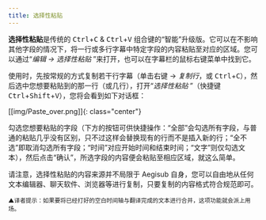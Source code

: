 ```yaml
---
title: 选择性粘贴
---
```


**选择性粘贴**是传统的 <kbd>Ctrl</kbd>+<kbd>C</kbd> & <kbd>Ctrl</kbd>+<kbd>V</kbd> 组合键的“智能”升级版。它可以在不影响其他字段的情况下，将一行或多行字幕中特定字段的内容粘贴至对应的区域。您可以通过“*编辑 -> 选择性粘贴* ”来打开，也可以在字幕栏的鼠标右键菜单中找到它。

使用时，先按常规的方式复制若干行字幕（单击右键 -> *复制行*，或 <kbd>Ctrl</kbd>+<kbd>C</kbd>），然后选中您想要粘贴到的那一行（或几行），打开“*选择性粘贴* ”（快捷键 <kbd>Ctrl</kbd>+<kbd>Shift</kbd>+<kbd>V</kbd>），您将会看到如下对话框：

[[img/Paste_over.png]]{: class="center"}

勾选您想要粘贴的字段（下方的按钮可供快捷操作：“全部”会勾选所有字段，与普通的粘贴几乎没有区别，只不过这样会替换现有的行而不是插入新的行；“全不选”即取消勾选所有字段；“时间”对应开始时间和结束时间；“文字”则仅勾选文本），然后点击“确认”，所选字段的内容便会粘贴至相应区域，就这么简单。

请注意，选择性粘贴的内容来源并不局限于 Aegisub 自身，您可以自由地从任何文本编辑器、聊天软件、浏览器等进行复制，只要复制的内容格式符合规范即可。

<small>▲译者提示：如果要将已经打好的空白时间轴与翻译完成的文本进行合并，这项功能就会派上用场。</small>
